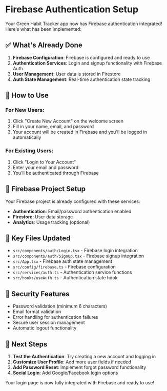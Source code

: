 # Firebase Authentication Setup

Your Green Habit Tracker app now has Firebase authentication integrated! Here's what has been implemented:

## ✅ What's Already Done

1. **Firebase Configuration**: Firebase is configured and ready to use
2. **Authentication Services**: Login and signup functionality with Firebase Auth
3. **User Management**: User data is stored in Firestore
4. **Auth State Management**: Real-time authentication state tracking

## 🚀 How to Use

### For New Users:
1. Click "Create New Account" on the welcome screen
2. Fill in your name, email, and password
3. Your account will be created in Firebase and you'll be logged in automatically

### For Existing Users:
1. Click "Login to Your Account"
2. Enter your email and password
3. You'll be authenticated through Firebase

## 🔧 Firebase Project Setup

Your Firebase project is already configured with these services:
- **Authentication**: Email/password authentication enabled
- **Firestore**: User data storage
- **Analytics**: Usage tracking (optional)

## 📁 Key Files Updated

- `src/components/auth/Login.tsx` - Firebase login integration
- `src/components/auth/SignUp.tsx` - Firebase signup integration  
- `src/App.tsx` - Firebase auth state management
- `src/config/firebase.ts` - Firebase configuration
- `src/services/auth.ts` - Authentication service functions
- `src/hooks/useAuth.ts` - Authentication state hook

## 🔐 Security Features

- Password validation (minimum 6 characters)
- Email format validation
- Error handling for authentication failures
- Secure user session management
- Automatic logout functionality

## 🎯 Next Steps

1. **Test the Authentication**: Try creating a new account and logging in
2. **Customize User Profile**: Add more user fields if needed
3. **Add Password Reset**: Implement forgot password functionality
4. **Social Login**: Add Google/Facebook login options

Your login page is now fully integrated with Firebase and ready to use!